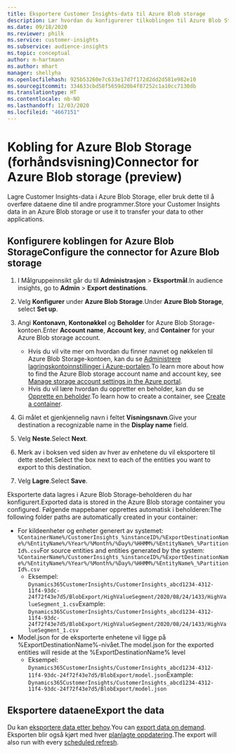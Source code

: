 ```yaml
---
title: Eksportere Customer Insights-data til Azure Blob storage
description: Lær hvordan du konfigurerer tilkoblingen til Azure Blob Storage.
ms.date: 09/18/2020
ms.reviewer: philk
ms.service: customer-insights
ms.subservice: audience-insights
ms.topic: conceptual
author: m-hartmann
ms.author: mhart
manager: shellyha
ms.openlocfilehash: 925b53260e7c633e17d7f172d2dd2d581e982e10
ms.sourcegitcommit: 334633cbd58f5659d20b4f87252c1a10cc7130db
ms.translationtype: HT
ms.contentlocale: nb-NO
ms.lasthandoff: 12/03/2020
ms.locfileid: "4667151"
---
```

# <a name="connector-for-azure-blob-storage-preview"></a><span data-ttu-id="ba3a2-103">Kobling for Azure Blob Storage (forhåndsvisning)</span><span class="sxs-lookup"><span data-stu-id="ba3a2-103">Connector for Azure Blob storage (preview)</span></span>

<span data-ttu-id="ba3a2-104">Lagre Customer Insights-data i Azure Blob Storage, eller bruk dette til å overføre dataene dine til andre programmer.</span><span class="sxs-lookup"><span data-stu-id="ba3a2-104">Store your Customer Insights data in an Azure Blob storage or use it to transfer your data to other applications.</span></span>

## <a name="configure-the-connector-for-azure-blob-storage"></a><span data-ttu-id="ba3a2-105">Konfigurere koblingen for Azure Blob Storage</span><span class="sxs-lookup"><span data-stu-id="ba3a2-105">Configure the connector for Azure Blob storage</span></span>

1. <span data-ttu-id="ba3a2-106">I Målgruppeinnsikt går du til **Administrasjon** > **Eksportmål**.</span><span class="sxs-lookup"><span data-stu-id="ba3a2-106">In audience insights, go to **Admin** > **Export destinations**.</span></span>

1. <span data-ttu-id="ba3a2-107">Velg **Konfigurer** under **Azure Blob Storage**.</span><span class="sxs-lookup"><span data-stu-id="ba3a2-107">Under **Azure Blob Storage**, select **Set up**.</span></span>

1. <span data-ttu-id="ba3a2-108">Angi **Kontonavn**, **Kontonøkkel** og **Beholder** for Azure Blob Storage-kontoen.</span><span class="sxs-lookup"><span data-stu-id="ba3a2-108">Enter **Account name**, **Account key**, and **Container** for your Azure Blob storage account.</span></span>
    - <span data-ttu-id="ba3a2-109">Hvis du vil vite mer om hvordan du finner navnet og nøkkelen til Azure Blob Storage-kontoen, kan du se [Administrere lagringskontoinnstillinger i Azure-portalen](https://docs.microsoft.com/azure/storage/common/storage-account-manage).</span><span class="sxs-lookup"><span data-stu-id="ba3a2-109">To learn more about how to find the Azure Blob storage account name and account key, see [Manage storage account settings in the Azure portal](https://docs.microsoft.com/azure/storage/common/storage-account-manage).</span></span>
    - <span data-ttu-id="ba3a2-110">Hvis du vil lære hvordan du oppretter en beholder, kan du se [Opprette en beholder](https://docs.microsoft.com/azure/storage/blobs/storage-quickstart-blobs-portal#create-a-container).</span><span class="sxs-lookup"><span data-stu-id="ba3a2-110">To learn how to create a container, see [Create a container](https://docs.microsoft.com/azure/storage/blobs/storage-quickstart-blobs-portal#create-a-container).</span></span>

1. <span data-ttu-id="ba3a2-111">Gi målet et gjenkjennelig navn i feltet **Visningsnavn**.</span><span class="sxs-lookup"><span data-stu-id="ba3a2-111">Give your destination a recognizable name in the **Display name** field.</span></span>

1. <span data-ttu-id="ba3a2-112">Velg **Neste**.</span><span class="sxs-lookup"><span data-stu-id="ba3a2-112">Select **Next**.</span></span>

1. <span data-ttu-id="ba3a2-113">Merk av i boksen ved siden av hver av enhetene du vil eksportere til dette stedet.</span><span class="sxs-lookup"><span data-stu-id="ba3a2-113">Select the box next to each of the entities you want to export to this destination.</span></span>

1. <span data-ttu-id="ba3a2-114">Velg **Lagre**.</span><span class="sxs-lookup"><span data-stu-id="ba3a2-114">Select **Save**.</span></span>

<span data-ttu-id="ba3a2-115">Eksporterte data lagres i Azure Blob Storage-beholderen du har konfigurert.</span><span class="sxs-lookup"><span data-stu-id="ba3a2-115">Exported data is stored in the Azure Blob storage container you configured.</span></span> <span data-ttu-id="ba3a2-116">Følgende mappebaner opprettes automatisk i beholderen:</span><span class="sxs-lookup"><span data-stu-id="ba3a2-116">The following folder paths are automatically created in your container:</span></span>

- <span data-ttu-id="ba3a2-117">For kildeenheter og enheter generert av systemet: `%ContainerName%/CustomerInsights_%instanceID%/%ExportDestinationName%/%EntityName%/%Year%/%Month%/%Day%/%HHMM%/%EntityName%_%PartitionId%.csv`</span><span class="sxs-lookup"><span data-stu-id="ba3a2-117">For source entities and entities generated by the system: `%ContainerName%/CustomerInsights_%instanceID%/%ExportDestinationName%/%EntityName%/%Year%/%Month%/%Day%/%HHMM%/%EntityName%_%PartitionId%.csv`</span></span>
  - <span data-ttu-id="ba3a2-118">Eksempel: `Dynamics365CustomerInsights/CustomerInsights_abcd1234-4312-11f4-93dc-24f72f43e7d5/BlobExport/HighValueSegment/2020/08/24/1433/HighValueSegment_1.csv`</span><span class="sxs-lookup"><span data-stu-id="ba3a2-118">Example: `Dynamics365CustomerInsights/CustomerInsights_abcd1234-4312-11f4-93dc-24f72f43e7d5/BlobExport/HighValueSegment/2020/08/24/1433/HighValueSegment_1.csv`</span></span>
- <span data-ttu-id="ba3a2-119">Model.json for de eksporterte enhetene vil ligge på %ExportDestinationName%-nivået.</span><span class="sxs-lookup"><span data-stu-id="ba3a2-119">The model.json for the exported entities will reside at the %ExportDestinationName% level</span></span>
  - <span data-ttu-id="ba3a2-120">Eksempel: `Dynamics365CustomerInsights/CustomerInsights_abcd1234-4312-11f4-93dc-24f72f43e7d5/BlobExport/model.json`</span><span class="sxs-lookup"><span data-stu-id="ba3a2-120">Example: `Dynamics365CustomerInsights/CustomerInsights_abcd1234-4312-11f4-93dc-24f72f43e7d5/BlobExport/model.json`</span></span>

## <a name="export-the-data"></a><span data-ttu-id="ba3a2-121">Eksportere dataene</span><span class="sxs-lookup"><span data-stu-id="ba3a2-121">Export the data</span></span>

<span data-ttu-id="ba3a2-122">Du kan [eksportere data etter behov](/export-destinations.md#export-data-on-demand).</span><span class="sxs-lookup"><span data-stu-id="ba3a2-122">You can [export data on demand](/export-destinations.md#export-data-on-demand).</span></span> <span data-ttu-id="ba3a2-123">Eksporten blir også kjørt med hver [planlagte oppdatering](system.md#schedule-tab).</span><span class="sxs-lookup"><span data-stu-id="ba3a2-123">The export will also run with every [scheduled refresh](system.md#schedule-tab).</span></span>
